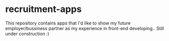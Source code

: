 # recruitment-apps
This repository contains apps that I'd like to show my future employer/bussiness partner as my experience in front-end developing..
Still under construction :)
